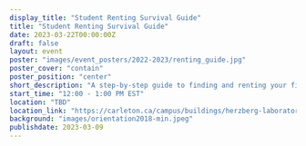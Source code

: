 ```yaml
---
display_title: "Student Renting Survival Guide"
title: "Student Renting Survival Guide"
date: 2023-03-22T00:00:00Z
draft: false
layout: event
poster: "images/event_posters/2022-2023/renting_guide.jpg"
poster_cover: "contain"
poster_position: "center"
short_description: "A step-by-step guide to finding and renting your first place"
start_time: "12:00 - 1:00 PM EST"
location: "TBD"
location_link: "https://carleton.ca/campus/buildings/herzberg-laboratories/"
background: "images/orientation2018-min.jpeg"
publishdate: 2023-03-09
---
```



